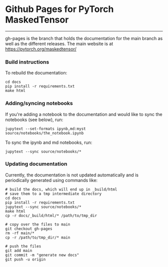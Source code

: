 # Github Pages for PyTorch MaskedTensor
---

gh-pages is the branch that holds the documentation for the main branch as well as the different releases. The main website is at https://pytorch.org/maskedtensor/

###  Build instructions

To rebuild the documentation:

```
cd docs
pip install -r requirements.txt
make html
```

### Adding/syncing notebooks

If you're adding a notebook to the documentation and would like to sync the notebooks (see below), run:
```
jupytext --set-formats ipynb,md:myst source/notebooks/the_notebook.ipynb
```

To sync the ipynb and md notebooks, run:
```
jupytext --sync source/notebooks/*
```

### Updating documentation

Currently, the documentation is not updated automatically and is periodically generated using commands like:

```
# build the docs, which will end up in _build/html
# save them to a tmp intermediate directory
cd docs
pip install -r requirements.txt
jupytext --sync source/notebooks/*
make html
cp -r docs/_build/html/* /path/to/tmp_dir

# copy over the files to main
git checkout gh-pages
rm -rf main/*
cp -r /path/to/tmp_dir/* main

# push the files
git add main
git commit -m "generate new docs"
git push -u origin
```
